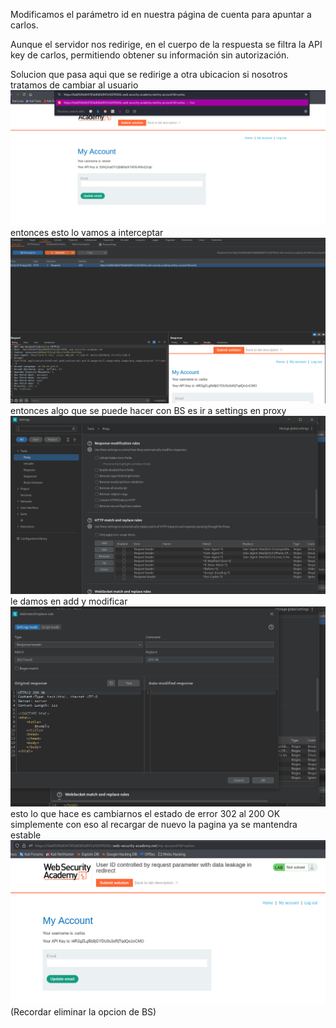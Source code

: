 Modificamos el parámetro id en nuestra página de cuenta para apuntar a carlos.

Aunque el servidor nos redirige, en el cuerpo de la respuesta se filtra la API key de carlos, permitiendo obtener su información sin autorización.

Solucion
que pasa aqui que se redirige a otra ubicacion si nosotros tratamos de cambiar al usuario
![Pasted_image_20250815182447.png](/Imagenes/Pasted_image_20250815182447.png)
entonces esto lo vamos a interceptar
![Pasted_image_20250815183328.png](/Imagenes/Pasted_image_20250815183328.png)
entonces algo que se puede hacer con BS es ir a settings en proxy
![Pasted_image_20250815183526.png](/Imagenes/Pasted_image_20250815183526.png)
le damos en add y modificar
![Pasted_image_20250815183636.png](/Imagenes/Pasted_image_20250815183636.png)
esto lo que hace es cambiarnos el estado de error 302 al 200 OK
simplemente con eso al recargar de nuevo la pagina ya se mantendra estable
![Pasted_image_20250815183813.png](/Imagenes/Pasted_image_20250815183813.png)
(Recordar eliminar la  opcion de BS)
